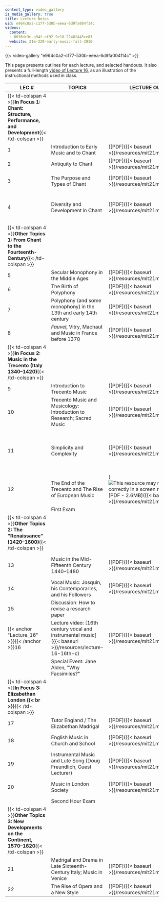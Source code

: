 ```yaml
---
content_type: video_gallery
is_media_gallery: true
title: Lecture Notes
uid: e964c0a2-c177-530b-eeea-6d9fa004f14c
videos:
  content:
  - 06f6dc3e-a94f-ef92-9e18-2248f443ce8f
  website: 21m-220-early-music-fall-2010
---
```



{{< video-gallery "e964c0a2-c177-530b-eeea-6d9fa004f14c" >}}


This page presents outlines for each lecture, and selected handouts. It also presents a full-length [video of Lecture 16](#Lecture_16), as an illustration of the instructional methods used in class.

| LEC # | TOPICS | LECTURE OUTLINES | HANDOUTS |
| --- | --- | --- | --- |
| {{< td-colspan 4 >}}**In Focus 1: Chant: Structure, Performance, and Development**{{< /td-colspan >}} ||||
| 1 | Introduction to Early Music and to Chant | ([PDF]({{< baseurl >}}/resources/mit21m_220f10_lec01)) | &nbsp; |
| 2 | Antiquity to Chant | ([PDF]({{< baseurl >}}/resources/mit21m_220f10_lec02)) | &nbsp; |
| 3 | The Purpose and Types of Chant | ([PDF]({{< baseurl >}}/resources/mit21m_220f10_lec03)) | Lecture slides ([PDF - 1.6MB]({{< baseurl >}}/resources/mit21m_220f10_lec03_slides))  {{< br >}} |
| 4 | Diversity and Development in Chant | ([PDF]({{< baseurl >}}/resources/mit21m_220f10_lec04)) | Byzantine ecphonetic notation. Greece, ca. 1100. Schøyen Collection MS 2033. ([JPG](http://www.schoyencollection.com/music-notation/7-4-byzatine-notation/ecophonetic-bible-ms-2033)) {{< br >}}{{< br >}} Vedic numeric hand gesture music notation. India, 1583. Schøyen Collection 5292 ([JPG](http://www.schoyencollection.com/music_files/ms5292.jpg)) {{< br >}}{{< br >}}  |
| {{< td-colspan 4 >}}**Other Topics 1: From Chant to the Fourteenth-Century**{{< /td-colspan >}} ||||
| 5 | Secular Monophony in the Middle Ages | ([PDF]({{< baseurl >}}/resources/mit21m_220f10_lec05)) | &nbsp; |
| 6 | The Birth of Polyphony | ([PDF]({{< baseurl >}}/resources/mit21m_220f10_lec06)) | Lecture slides ([PDF]({{< baseurl >}}/resources/mit21m_220f10_lec06_slides)) |
| 7 | Polyphony (and some monophony) in the 13th and early 14th century | ([PDF]({{< baseurl >}}/resources/mit21m_220f10_lec07)) | &nbsp; |
| 8 | _Fauvel_, Vitry, Machaut and Music in France before 1370 | ([PDF]({{< baseurl >}}/resources/mit21m_220f10_lec08)) | _La quarte estampie real_ ([PDF]({{< baseurl >}}/resources/mit21m_220f10_lst_estmpie)) |
| {{< td-colspan 4 >}}**In Focus 2: Music in the Trecento (Italy 1340–1420)**{{< /td-colspan >}} ||||
| 9 | Introduction to Trecento Music | ([PDF]({{< baseurl >}}/resources/mit21m_220f10_lec09)) | &nbsp; |
| 10 | Trecento Music and Musicology: Introduction to Research; Sacred Music | ([PDF]({{< baseurl >}}/resources/mit21m_220f10_lec10)) | &nbsp; |
| 11 | Simplicity and Complexity | ([PDF]({{< baseurl >}}/resources/mit21m_220f10_lec11)) | Lecture slides ([PDF - 5.0MB]({{< baseurl >}}/resources/mit21m_220f10_lec11_slides)) {{< br >}}{{< br >}} Paintings by Andrea da Firenze, Giotto di Bondone, and Jacopo del Casentino ([ZIP - 1.4MB]({{< baseurl >}}/resources/lec11_images)) (This zip file contains 11 jpg images.) {{< br >}}{{< br >}}  |
| 12 | The End of the Trecento and The Rise of European Music | (![This resource may not render correctly in a screen reader.](/images/inacessible.gif)[PDF - 2.6MB]({{< baseurl >}}/resources/mit21m_220f10_lec12)) | &nbsp; |
| &nbsp; | First Exam | &nbsp; |
| {{< td-colspan 4 >}}**Other Topics 2: The "Renaissance" (1420–1600)**{{< /td-colspan >}} ||||
| 13 | Music in the Mid-Fifteenth Century 1440–1480 | ([PDF]({{< baseurl >}}/resources/mit21m_220f10_lec13)) | Lecture slides ([PDF - 1.5 MB]({{< baseurl >}}/resources/mit21m_220f10_lec13_slides)) {{< br >}}{{< br >}} [Notes on _In Hydraulis_](http://www.allmusic.com/composition/in-hydraulis-motet-for-4-voices-mc0002386356) by Timothy Dickey {{< br >}}{{< br >}}  |
| 14 | Vocal Music: Josquin, his Contemporaries, and his Followers | ([PDF]({{< baseurl >}}/resources/mit21m_220f10_lec14)) | &nbsp; |
| 15 | Discussion: How to revise a research paper | &nbsp; |
| {{< anchor "Lecture_16" >}}{{< /anchor >}}16 | Lecture video: [16th century vocal and instrumental music]({{< baseurl >}}/resources/lecture-16-16th-c) | ([PDF]({{< baseurl >}}/resources/mit21m_220f10_lec16)) | Lecture slides ([PDF - 1.5 MB]({{< baseurl >}}/resources/mit21m_220f10_lec16_slides)) |
| &nbsp; | Special Event: Jane Alden, "Why Facsimiles?" | &nbsp; |
| {{< td-colspan 4 >}}**In Focus 3: Elizabethan London  {{< br >}}**{{< /td-colspan >}} ||||
| 17 | Tutor England / The Elizabethan Madrigal | ([PDF]({{< baseurl >}}/resources/mit21m_220f10_lec17)) | &nbsp; |
| 18 | English Music in Church and School | ([PDF]({{< baseurl >}}/resources/mit21m_220f10_lec18)) | Evensong (Adapted): The Book of Common Prayer Noted ([PDF]({{< baseurl >}}/resources/mit21m_220f10_lec18evnsong)) |
| 19 | Instrumental Music and Lute Song (Doug Freundlich, Guest Lecturer) | ([PDF]({{< baseurl >}}/resources/mit21m_220f10_lec19)) | &nbsp; |
| 20 | Music in London Society | ([PDF]({{< baseurl >}}/resources/mit21m_220f10_lec20)) | Songs of Thomas Ravenscroft ([PDF]({{< baseurl >}}/resources/mit21m_220f10_list_ravens)) |
| &nbsp; | Second Hour Exam | &nbsp; |
| {{< td-colspan 4 >}}**Other Topics 3: New Developments on the Continent, 1570–1620**{{< /td-colspan >}} ||||
| 21 | Madrigal and Drama in Late Sixteenth-Century Italy; Music in Venice | ([PDF]({{< baseurl >}}/resources/mit21m_220f10_lec21)) | &nbsp; |
| 22 | The Rise of Opera and a New Style | ([PDF]({{< baseurl >}}/resources/mit21m_220f10_lec22)) |